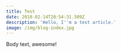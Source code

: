 ```yaml
---
title: Test
date: 2018-02-14T20:54:31.509Z
description: 'Hello, I''m a test article.'
image: /img/blog-index.jpg
---
```

Body text, awesome!
